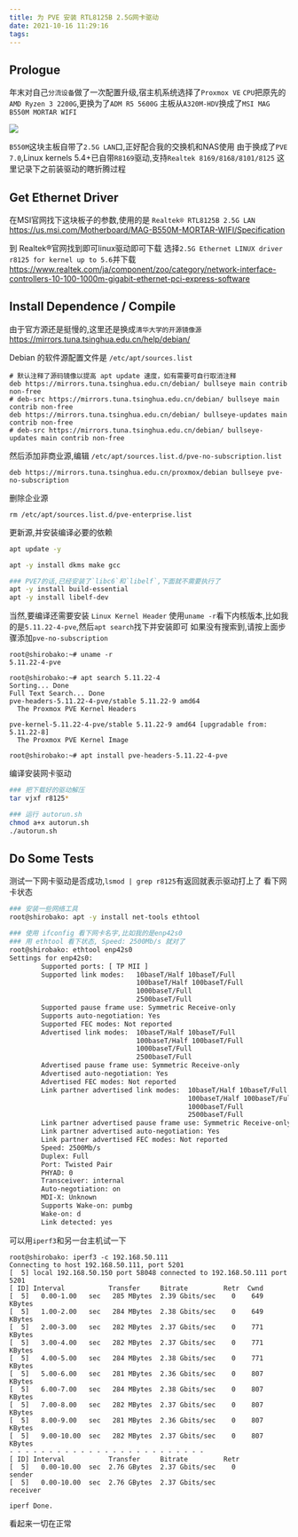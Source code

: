 ```yaml
---
title: 为 PVE 安装 RTL8125B 2.5G网卡驱动
date: 2021-10-16 11:29:16
tags:
---
```


## Prologue

年末对自己`分流设备`做了一次配置升级,宿主机系统选择了`Proxmox VE`
`CPU`把原先的`AMD Ryzen 3 2200G`,更换为了`ADM R5 5600G`
主板从`A320M-HDV`换成了`MSI MAG B550M MORTAR WIFI`

![](https://ae01.alicdn.com/kf/H9f3740a02b1f4b408b67df3e7c1cdae7r.jpg)


`B550M`这块主板自带了`2.5G LAN`口,正好配合我的交换机和NAS使用
由于换成了`PVE 7.0`,Linux kernels 5.4+已自带`R8169`驱动,支持`Realtek 8169/8168/8101/8125`
这里记录下之前装驱动的瞎折腾过程

## Get Ethernet Driver

在MSI官网找下这块板子的参数,使用的是 `Realtek® RTL8125B 2.5G LAN`
https://us.msi.com/Motherboard/MAG-B550M-MORTAR-WIFI/Specification


到 Realtek®官网找到即可linux驱动即可下载
选择`2.5G Ethernet LINUX driver r8125 for kernel up to 5.6`并下载
https://www.realtek.com/ja/component/zoo/category/network-interface-controllers-10-100-1000m-gigabit-ethernet-pci-express-software

## Install Dependence / Compile

由于官方源还是挺慢的,这里还是换成`清华大学的开源镜像源`
https://mirrors.tuna.tsinghua.edu.cn/help/debian/

Debian 的软件源配置文件是 `/etc/apt/sources.list`
```
# 默认注释了源码镜像以提高 apt update 速度，如有需要可自行取消注释
deb https://mirrors.tuna.tsinghua.edu.cn/debian/ bullseye main contrib non-free
# deb-src https://mirrors.tuna.tsinghua.edu.cn/debian/ bullseye main contrib non-free
deb https://mirrors.tuna.tsinghua.edu.cn/debian/ bullseye-updates main contrib non-free
# deb-src https://mirrors.tuna.tsinghua.edu.cn/debian/ bullseye-updates main contrib non-free
```

然后添加非商业源,编辑 `/etc/apt/sources.list.d/pve-no-subscription.list`
```
deb https://mirrors.tuna.tsinghua.edu.cn/proxmox/debian bullseye pve-no-subscription
```

删除企业源
```
rm /etc/apt/sources.list.d/pve-enterprise.list
```

更新源,并安装编译必要的依赖
```bash
apt update -y

apt -y install dkms make gcc

### PVE7的话,已经安装了`libc6`和`libelf`,下面就不需要执行了
apt -y install build-essential
apt -y install libelf-dev
```

当然,要编译还需要安装 `Linux Kernel Header`
使用`uname -r`看下内核版本,比如我的是`5.11.22-4-pve`,然后`apt search`找下并安装即可
如果没有搜索到,请按上面步骤添加`pve-no-subscription`

```shell
root@shirobako:~# uname -r
5.11.22-4-pve

root@shirobako:~# apt search 5.11.22-4
Sorting... Done
Full Text Search... Done
pve-headers-5.11.22-4-pve/stable 5.11.22-9 amd64
  The Proxmox PVE Kernel Headers

pve-kernel-5.11.22-4-pve/stable 5.11.22-9 amd64 [upgradable from: 5.11.22-8]
  The Proxmox PVE Kernel Image

root@shirobako:~# apt install pve-headers-5.11.22-4-pve
```

编译安装网卡驱动
```bash
### 把下载好的驱动解压
tar vjxf r8125*

### 运行 autorun.sh
chmod a+x autorun.sh
./autorun.sh
```

## Do Some Tests

测试一下网卡驱动是否成功,`lsmod | grep r8125`有返回就表示驱动打上了
看下网卡状态
```bash
### 安装一些网络工具
root@shirobako: apt -y install net-tools ethtool

### 使用 ifconfig 看下网卡名字,比如我的是enp42s0
### 用 ethtool 看下状态, Speed: 2500Mb/s 就对了
root@shirobako: ethtool enp42s0
Settings for enp42s0:
        Supported ports: [ TP MII ]
        Supported link modes:   10baseT/Half 10baseT/Full 
                                100baseT/Half 100baseT/Full 
                                1000baseT/Full 
                                2500baseT/Full 
        Supported pause frame use: Symmetric Receive-only
        Supports auto-negotiation: Yes
        Supported FEC modes: Not reported
        Advertised link modes:  10baseT/Half 10baseT/Full 
                                100baseT/Half 100baseT/Full 
                                1000baseT/Full 
                                2500baseT/Full 
        Advertised pause frame use: Symmetric Receive-only
        Advertised auto-negotiation: Yes
        Advertised FEC modes: Not reported
        Link partner advertised link modes:  10baseT/Half 10baseT/Full 
                                             100baseT/Half 100baseT/Full 
                                             1000baseT/Full 
                                             2500baseT/Full 
        Link partner advertised pause frame use: Symmetric Receive-only
        Link partner advertised auto-negotiation: Yes
        Link partner advertised FEC modes: Not reported
        Speed: 2500Mb/s
        Duplex: Full
        Port: Twisted Pair
        PHYAD: 0
        Transceiver: internal
        Auto-negotiation: on
        MDI-X: Unknown
        Supports Wake-on: pumbg
        Wake-on: d
        Link detected: yes
```

可以用`iperf3`和另一台主机试一下

```
root@shirobako: iperf3 -c 192.168.50.111
Connecting to host 192.168.50.111, port 5201
[  5] local 192.168.50.150 port 58048 connected to 192.168.50.111 port 5201
[ ID] Interval           Transfer     Bitrate         Retr  Cwnd
[  5]   0.00-1.00   sec   285 MBytes  2.39 Gbits/sec    0    649 KBytes       
[  5]   1.00-2.00   sec   284 MBytes  2.38 Gbits/sec    0    649 KBytes       
[  5]   2.00-3.00   sec   282 MBytes  2.37 Gbits/sec    0    771 KBytes       
[  5]   3.00-4.00   sec   282 MBytes  2.37 Gbits/sec    0    771 KBytes       
[  5]   4.00-5.00   sec   284 MBytes  2.38 Gbits/sec    0    771 KBytes       
[  5]   5.00-6.00   sec   281 MBytes  2.36 Gbits/sec    0    807 KBytes       
[  5]   6.00-7.00   sec   284 MBytes  2.38 Gbits/sec    0    807 KBytes       
[  5]   7.00-8.00   sec   282 MBytes  2.37 Gbits/sec    0    807 KBytes       
[  5]   8.00-9.00   sec   281 MBytes  2.36 Gbits/sec    0    807 KBytes       
[  5]   9.00-10.00  sec   282 MBytes  2.37 Gbits/sec    0    807 KBytes       
- - - - - - - - - - - - - - - - - - - - - - - - -
[ ID] Interval           Transfer     Bitrate         Retr
[  5]   0.00-10.00  sec  2.76 GBytes  2.37 Gbits/sec    0             sender
[  5]   0.00-10.00  sec  2.76 GBytes  2.37 Gbits/sec                  receiver

iperf Done.
```

看起来一切在正常